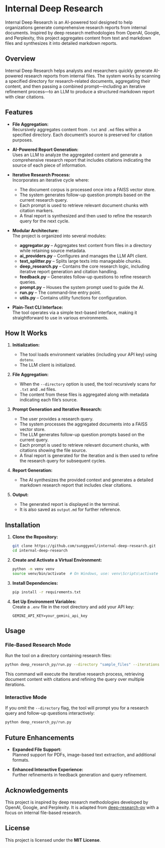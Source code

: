 # Internal Deep Research

Internal Deep Research is an AI-powered tool designed to help organizations generate comprehensive research reports from internal documents. Inspired by deep research methodologies from OpenAI, Google, and Perplexity, this project aggregates content from text and markdown files and synthesizes it into detailed markdown reports.

## Overview

Internal Deep Research helps analysts and researchers quickly generate AI-powered research reports from internal files. The system works by scanning a specified directory for research-related documents, aggregating their content, and then passing a combined prompt—including an iterative refinement process—to an LLM to produce a structured markdown report with clear citations.

## Features

- **File Aggregation:**  
  Recursively aggregates content from `.txt` and `.md` files within a specified directory. Each document’s source is preserved for citation purposes.

- **AI-Powered Report Generation:**  
  Uses an LLM to analyze the aggregated content and generate a comprehensive research report that includes citations indicating the source of each piece of information.

- **Iterative Research Process:**  
  Incorporates an iterative cycle where:
  - The document corpus is processed once into a FAISS vector store.
  - The system generates follow-up question prompts based on the current research query.
  - Each prompt is used to retrieve relevant document chunks with citation markers.
  - A final report is synthesized and then used to refine the research query for the next cycle.
  
- **Modular Architecture:**  
  The project is organized into several modules:
  - **aggregator.py** – Aggregates text content from files in a directory while retaining source metadata.
  - **ai_providers.py** – Configures and manages the LLM API client.
  - **text_splitter.py** – Splits large texts into manageable chunks.
  - **deep_research.py** – Contains the core research logic, including iterative report generation and citation handling.
  - **feedback.py** – Generates follow-up questions to refine research queries.
  - **prompt.py** – Houses the system prompt used to guide the AI.
  - **run.py** – The command-line entry point.
  - **utils.py** – Contains utility functions for configuration.

- **Plain-Text CLI Interface:**  
  The tool operates via a simple text-based interface, making it straightforward to use in various environments.

## How It Works

1. **Initialization:**  
   - The tool loads environment variables (including your API key) using `dotenv`.
   - The LLM client is initialized.

2. **File Aggregation:**  
   - When the `--directory` option is used, the tool recursively scans for `.txt` and `.md` files.
   - The content from these files is aggregated along with metadata indicating each file’s source.

3. **Prompt Generation and Iterative Research:**  
   - The user provides a research query.
   - The system processes the aggregated documents into a FAISS vector store.
   - The LLM generates follow-up question prompts based on the current query.
   - Each prompt is used to retrieve relevant document chunks, with citations showing the file source.
   - A final report is generated for the iteration and is then used to refine the research query for subsequent cycles.

4. **Report Generation:**  
   - The AI synthesizes the provided context and generates a detailed markdown research report that includes clear citations.

5. **Output:**  
   - The generated report is displayed in the terminal.
   - It is also saved as `output.md` for further reference.

## Installation

1. **Clone the Repository:**

   ```bash
   git clone https://github.com/sunggyeol/internal-deep-research.git
   cd internal-deep-research
   ```

2. **Create and Activate a Virtual Environment:**

   ```bash
   python -m venv venv
   source venv/bin/activate  # On Windows, use: venv\Scripts\activate
   ```

3. **Install Dependencies:**

   ```bash
   pip install -r requirements.txt
   ```

4. **Set Up Environment Variables:**  
   Create a `.env` file in the root directory and add your API key:

   ```
   GEMINI_API_KEY=your_gemini_api_key
   ```

## Usage

### File-Based Research Mode

Run the tool on a directory containing research files:

```bash
python deep_research_py/run.py --directory "sample_files" --iterations 3
```

This command will execute the iterative research process, retrieving document content with citations and refining the query over multiple iterations.

### Interactive Mode

If you omit the `--directory` flag, the tool will prompt you for a research query and follow-up questions interactively:

```bash
python deep_research_py/run.py
```

## Future Enhancements

- **Expanded File Support:**  
  Planned support for PDFs, image-based text extraction, and additional formats.

- **Enhanced Interactive Experience:**  
  Further refinements in feedback generation and query refinement.

## Acknowledgements

This project is inspired by deep research methodologies developed by OpenAI, Google, and Perplexity. It is adapted from [deep-research-py](https://github.com/epuerta9/deep-research-py) with a focus on internal file-based research.

## License

This project is licensed under the **MIT License**.